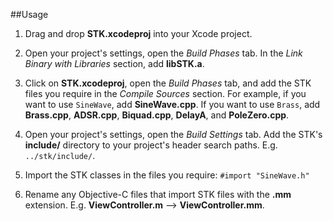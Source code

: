 ##Usage

1. Drag and drop **STK.xcodeproj** into your Xcode project.

1. Open your project's settings, open the *Build Phases* tab. In the *Link Binary with Libraries* section, add **libSTK.a**. 

1. Click on **STK.xcodeproj**, open the *Build Phases* tab, and add the STK files you require in the *Compile Sources* section. For example, if you want to use `SineWave`, add **SineWave.cpp**. If you want to use `Brass`, add **Brass.cpp**, **ADSR.cpp**, **Biquad.cpp**, **DelayA**, and **PoleZero.cpp**.

1. Open your project's settings, open the *Build Settings* tab. Add the STK's **include/** directory to your project's header search paths. E.g. `../stk/include/`. 

1. Import the STK classes in the files you require: 
    `#import "SineWave.h"`

1. Rename any Objective-C files that import STK files with the **.mm** extension. E.g. **ViewController.m** —> **ViewController.mm**.
